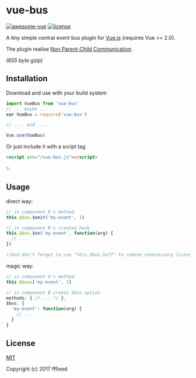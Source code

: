 # vue-bus
[![awesome-vue](https://img.shields.io/badge/Vue.js-AWESOME-ff69b4.svg)](//github.com/vuejs/awesome-vue)
[![license](https://img.shields.io/github/license/fffixed/vue-bus.svg)](//opensource.org/licenses/MIT)

A tiny simple central event bus plugin for [Vue.js](//vuejs.org) (requires Vue >= 2.0).

The plugin realise [Non Parent-Child Communication](//vuejs.org/v2/guide/components.html#Non-Parent-Child-Communication).

_(655 byte gzip)_

## Installation
Download and use with your build system
```javascript
import VueBus from 'vue-bus'
// ... maybe ...
var VueBus = require('vue-bus')

// ...  and  ...

Vue.use(VueBus)
```
Or just include it with a script tag
```html
<script src="/vue-bus.js"></script>
```
:sparkles:

## Usage
direct way:
```javascript
// in component A's method
this.$bus.$emit('my-event', 1)

// in component B's created hook
this.$bus.$on('my-event', function(arg) {
  // ...
})

//And don't forget to use "this.$bus.$off" to remove unnecessary listeners.
```

magic way:
```javascript
// in component A's method
this.$bus=['my-event', 1]

// in component B create $bus option
methods: { /* ... */ },
$bus: {
  'my-event': function(arg) {
    // ...
  }
}
```

## License
[MIT](//opensource.org/licenses/MIT)

Copyright (c) 2017 fffixed

